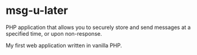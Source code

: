 # msg-u-later
PHP application that allows you to securely store and send messages at a specified time, or upon non-response.

My first web application written in vanilla PHP.

